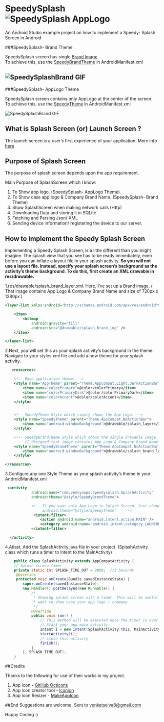 # SpeedySplash ![SpeedySplash AppLogo](https://github.com/venkatselva8/SpeedySplash/blob/master/app/src/main/res/mipmap-mdpi/ic_launcher.png) 
An Android Studio example project on how to implement a Speedy- Splash Screen in Android


###SpeedySplash- Brand Theme

  SpeedySplash screen has single [Brand Image](https://github.com/venkatselva8/SpeedySplash/blob/master/app/src/main/res/drawable/splash_brand_img.png).  
  To achieve this, use the [SpeedyBrandTheme](https://github.com/venkatselva8/SpeedySplash/blob/master/app/src/main/res/values/styles.xml) in AndroidManifest.xml
 
  ![SpeedySplashBrand GIF](https://github.com/venkatselva8/SpeedySplash/blob/master/GitFiles/SpeedyBrand.gif)
-----
 
###SpeedySplash- AppLogo Theme

  SpeedySplash screen contains only AppLogo at the center of the screen.  
  To achieve this, use the [SpeedyTheme](https://github.com/venkatselva8/SpeedySplash/blob/master/app/src/main/res/values/styles.xml) in AndroidManifest.xml
 
  ![SpeedySplashBrand GIF](https://github.com/venkatselva8/SpeedySplash/blob/master/GitFiles/Speedy.gif)



## What is Splash Screen (or) Launch Screen ?

 The launch screen is a user’s first experience of your application. 
 More info [here](https://www.google.com/design/spec/patterns/launch-screens.html#)

## Purpose of Splash Screen

 The purpose of splash screen depends upon the app requirement.

 Main Purpose of SplashScreen which I know:

 1. To Show app logo. (SpeedySplash- AppLogo Theme)
 2. To Show case app logo & Company Brand Name. (SpeedySplash- Brand Theme)
 3. Show SplashScreen when making network calls (Http)
 4. Downloading Data and storing it in SQLite
 5. Fetching and Parsing Json/ XML
 6. Sending device information/ registering the device to our server.
 

## How to implement the Speedy Splash Screen
  Implementing a Speedy Splash Screen, is a little different than you might imagine. 
  The splash view that you see has to be ready immediately, even before you can inflate a layout file in your splash activity.
  **So you will not use a layout file. Instead, specify your splash screen’s background as the activity’s theme background. 
  To do this, first create an XML drawable in res/drawable.**
  
 1.res/drawable/splash_brand_layer.xml. 
 Here, I’ve set up a [Brand image](https://github.com/venkatselva8/SpeedySplash/blob/master/app/src/main/res/drawable/splash_brand_img.png). ( That image contains App Logo & Company Brand Name and size of 720px x 1280px )

```xml
<layer-list xmlns:android="http://schemas.android.com/apk/res/android">

    <item>
        <bitmap
            android:gravity="fill"
            android:src="@drawable/splash_brand_img" />
    </item>

</layer-list>
```
 2.Next, you will set this as your splash activity’s background in the theme. 
 Navigate to your styles.xml file and add a new theme for your splash activity.

```xml   
   <resources>

    <!-- Base application theme. -->
    <style name="AppTheme" parent="Theme.AppCompat.Light.DarkActionBar">
        <item name="colorPrimary">@color/colorPrimary</item>
        <item name="colorPrimaryDark">@color/colorPrimaryDark</item>
        <item name="colorAccent">@color/colorAccent</item>
    </style>


    <!-- SpeedyTheme Style which simply shows the App Logo. -->
    <style name="SpeedyTheme" parent="Theme.AppCompat.NoActionBar">
        <item name="android:windowBackground">@drawable/splash_layer</item>
    </style>

    <!-- SpeedyBrandTheme Style which shows the single drawable Image.
         (I designed that image contains App Logo & Company Brand Name and size of 720px x 1280px ) -->
    <style name="SpeedyBrandTheme" parent="Theme.AppCompat.NoActionBar">
        <item name="android:windowBackground">@drawable/splash_brand_layer</item>
    </style>

</resources>
```
 3.Configure any one Style Theme as your splash activity’s theme in your AndroidManifest.xml
```xml
 <activity
            android:name="com.venkyapps.speedysplash.SplashActivity"
            android:theme="@style/SpeedyBrandTheme">

            <!-- If you want only App Logo in Splash Screen. Just change
                 android:theme="@style/SpeedyTheme"    -->
             <intent-filter>
                <action android:name="android.intent.action.MAIN" />
                <category android:name="android.intent.category.LAUNCHER" />
            </intent-filter>

  </activity>
```
 4.Atlast, Add the SplashActivity.java file in your project.
   (SplashActivity class which runs a timer to Intent to the MainActivity)

```java
    public class SplashActivity extends AppCompatActivity {
    // Splash screen timer
    private static int SPLASH_TIME_OUT = 2000;  //2 Seconds
     @Override
     protected void onCreate(Bundle savedInstanceState) {
        super.onCreate(savedInstanceState);
        new Handler().postDelayed(new Runnable() {
            /*
             * Showing splash screen with a timer. This will be useful when you
             * want to show case your app logo / company
             */
            @Override
            public void run() {
                // This method will be executed once the timer is over
                // Start your app main activity
                Intent i = new Intent(SplashActivity.this, MainActivity.class);
                startActivity(i);
                // close this activity
                finish();
            }
        }, SPLASH_TIME_OUT);
    }
```    

##Credits

Thanks to the following for use of their works in my project.

1. App Icon              - [GitHub Octicons](https://octicons.github.com/)
2. App Icon creator tool - [Iconion](http://iconion.com/)
3. App Icon Resizer      - [MakeAppIcon](http://makeappicon.com/)

##End
Suggestions are welcome. Sent to venkatselva8@gmail.com

Happy Coding :)
